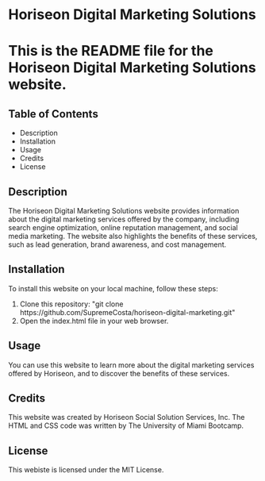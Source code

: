 <h1>Horiseon Digital Marketing Solutions<h1>

This is the README file for the Horiseon Digital Marketing Solutions website.

<h2>Table of Contents</h2>
    <ul>
        <li>
            Description
        </li>
        <li>
            Installation
        </li>
        <li>
            Usage
        </li>
        <li>
            Credits
        </li>
        <li>
            License
        </li>
    </ul>

<h2>Description</h2>
    <p>
        The Horiseon Digital Marketing Solutions website provides information about the digital marketing services offered by the company, including search engine optimization, online reputation management, and social media marketing. The website also highlights the benefits of these services, such as lead generation, brand awareness, and cost management.
    </p>

<h2>Installation</h2>
    <p>To install this website on your local machine, follow these steps:
        <ol>
            <li>
                Clone this repository: "git clone https://github.com/SupremeCosta/horiseon-digital-marketing.git"
            </li>
            <li>
                Open the index.html file in your web browser.
            </li>
        </ol>
    </p>

<h2>Usage</h2>
    <p>
        You can use this website to learn more about the digital marketing services offered by Horiseon, and to discover the benefits of these services.
    </p>

<h2>Credits</h2>
    <p>
        This website was created by Horiseon Social Solution Services, Inc. The HTML and CSS code was written by The University of Miami Bootcamp.
    </p>

<h2>License</h2>
    <p>
        This webiste is licensed under the MIT License.
    </p>